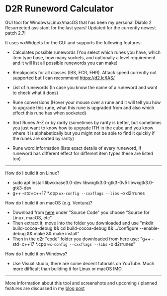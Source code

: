 # D2R Runeword Calculator
GUI tool for Windows/Linux/macOS that has been my personal Diablo 2 Resurrected assistant for the last years!
Updated for the currently newest patch 2.7!

It uses wxWidgets for the GUI and supports the following features:

* Calculates possible runewords (You select which runes you have, which item type base, how many sockets, and optionally a level requirement and it will list all possible runewords you can make)

* Breakpoints for all classes (IBS, FCR, FHR). Attack speed currently not supported but I can recommend https://d2.lc/IAS/

* List of runewords (In case you know the name of a runeword and want to check what it does)

* Rune conversions (Hover your mouse over a rune and it will tell you how to upgrade this rune, what this rune is upgraded from and also which effect this rune has when socketed)

* Sort Runes A-Z or by rarity (sometimes by rarity is better, but sometimes you just want to know how to upgrade ITH in the cube and you know where it is alphabetically but you might not be able to find it quickly if the runes are sorted by rarity)

* Rune word information (lists exact details of every runeword, if runeword has different effect for different item types these are listed too)
---
How do I build it on Linux?
* sudo apt install libwxbase3.0-dev libwxgtk3.0-gtk3-0v5 libwxgtk3.0-gtk3-dev
* g++ -std=c++17 *.cpp `wx-config --cxxflags --libs` -o d2rrunes

How do I build it on macOS (e.g. Ventura)?
* Download from [here](https://www.wxwidgets.org/downloads/) under "Source Code" you choose "Source for Linux, macOS, etc"
* Then extract it, move into the folder you downloaded and use "mkdir build-cocoa-debug && cd build-cocoa-debug && ../configure --enable-debug && make && make install"
* Then in the d2r "code" folder you downloaded from here use: "g++ -std=c++17 *.cpp `wx-config --cxxflags --libs` -o d2rrunes"

How do I build it on Windows?
* Use Visual studio, there are some decent tutorials on YouTube. Much more difficult than building it for Linux or macOS IMO.
---
More information about this tool and screenshots and upcoming / planned features are discussed in my [blog post](https://downioads.github.io/posts/d2-runewords/)
